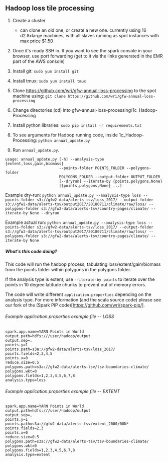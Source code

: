 ## Hadoop loss tile processing

1. Create a cluster
	- can clone an old one, or create a new one. currently using 16 d2.8xlarge machines, with all slaves running as spot instances with max price $1.50

2. Once it's ready SSH in. If you want to see the spark console in your browser, use port forwarding (get to it via the links generated in the EMR part of the AWS console)

3. Install git: `sudo yum install git`

4. Install tmux: `sudo yum install tmux`

5. Clone https://github.com/wri/gfw-annual-loss-processing to the spot machine using: `git clone https://github.com/wri/gfw-annual-loss-processing`

6. Change directories (cd) into gfw-annual-loss-processing/1c_Hadoop-Processing

7. Install python libraries: `sudo pip install -r requirements.txt`

8. To see arguments for Hadoop running code, inside 1c_Hadoop-Processing: `python annual_update.py`

9. Run `annual_update.py`.
```
usage: annual_update.py [-h] --analysis-type {extent,loss,gain,biomass}
                        --points-folder POINTS_FOLDER --polygons-folder
                        POLYGONS_FOLDER --output-folder OUTPUT_FOLDER
                        [--dryrun] --iterate-by {points,polygons,None}
                        [{points,polygons,None} ...]
```

Example dry-run: `python annual_update.py --analysis-type loss --points-folder s3://gfw2-data/alerts-tsv/loss_2017/ --output-folder s3://gfw2-data/alerts-tsv/output2017/20180711/climate/raw/loss/ --polygons-folder s3://gfw2-data/alerts-tsv/country-pages/climate/ --iterate-by None --dryrun`

Example actual run: `python annual_update.py --analysis-type loss --points-folder s3://gfw2-data/alerts-tsv/loss_2017/ --output-folder s3://gfw2-data/alerts-tsv/output2017/20180711/climate/raw/loss/ --polygons-folder s3://gfw2-data/alerts-tsv/country-pages/climate/ --iterate-by None`

##### What's this code doing?

This code will run the hadoop process, tabulating loss/extent/gain/biomass from the points folder within polygons in the polygons folder.

If the analysis type is extent, use `--iterate-by points` to iterate over the points in 10 degree latitude chunks to prevent out of memory errors.

The code will write different `application.properties` depending on the analysis type. For more information (and the scala source code) please see our fork of the (Spark PIP code)[https://github.com/wri/spark-pip/].

###### Example application.properties example file -- LOSS
```
spark.app.name=YARN Points in World
output.path=hdfs:///user/hadoop/output
output.sep=,
points.y=1
points.path=s3a://gfw2-data/alerts-tsv/loss_2017/
points.fields=2,3,4,5
points.x=0
reduce.size=0.5
polygons.path=s3a://gfw2-data/alerts-tsv/tsv-boundaries-climate/
polygons.wkt=0
polygons.fields=1,2,3,4,5,6,7,8
analysis.type=loss
```

###### Example application.properties example file -- EXTENT
```
spark.app.name=YARN Points in World
output.path=hdfs:///user/hadoop/output
output.sep=,
points.y=1
points.path=s3a://gfw2-data/alerts-tsv/extent_2000/00N*
points.fields=2,3
points.x=0
reduce.size=0.5
polygons.path=s3a://gfw2-data/alerts-tsv/tsv-boundaries-climate/
polygons.wkt=0
polygons.fields=1,2,3,4,5,6,7,8
analysis.type=extent
```
